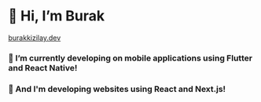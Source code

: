 # 👋 Hi, I’m Burak

[burakkizilay.dev](https://www.burakkizilay.dev/)
<h3 align="left">🤙 I’m currently developing on mobile applications using Flutter and React Native! </h3>
<h3 align="left">🤙 And I'm developing websites using React and Next.js! </h3>











<!---
burakkizilay46/burakkizilay46 is a ✨ special ✨ repository because its `README.md` (this file) appears on your GitHub profile.
You can click the Preview link to take a look at your changes.
--->
